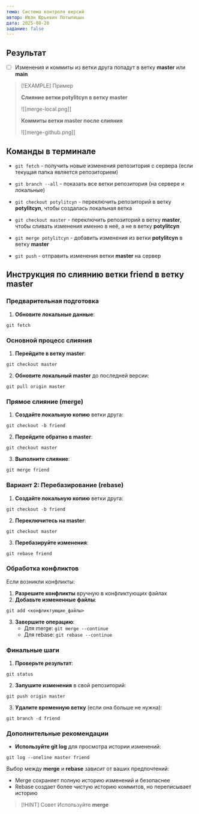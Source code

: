 ```yaml
---
тема: Система контроля версий
автор: Иван Юрьевич Потылицын
дата: 2025-08-28
задание: false
---
```

## Результат

- [ ] Изменения и коммиты из ветки друга попадут в ветку **master** или **main**

> [!EXAMPLE] Пример
> 
> **Слияние ветки potylitcyn в ветку master**
> 
> ![[merge-local.png]]
> 
> **Коммиты ветки master после слияния**
> 
> ![[merge-github.png]]

## Команды в терминале

- `git fetch` - получить новые изменения репозитория с сервера (если текущая папка является репозиторием)

- `git branch --all` - показать все ветки репозитория (на сервере и локальные)

- `git checkout potylitcyn` - переключить репозиторий в ветку **potylitcyn**, чтобы создалась локальная ветка

- `git checkout master` - переключить репозиторий в ветку **master**, чтобы сливать изменения именно в неё, а не в ветку **potylitcyn**

- `git merge potylitcyn` - добавить изменения из ветки **potylitcyn** в ветку **master**

- `git push` - отправить изменения ветки **master** на сервер

## Инструкция по слиянию ветки friend в ветку master

### Предварительная подготовка

1. **Обновите локальные данные**:
```
git fetch
```

### Основной процесс слияния

1. **Перейдите в ветку master**:

```
git checkout master
```

2. **Обновите локальный master** до последней версии:

```
git pull origin master
```

### Прямое слияние (merge)

1. **Создайте локальную копию** ветки друга:

```
git checkout -b friend
```

2. **Перейдите обратно в master**:

```
git checkout master
```

3. **Выполните слияние**:

```
git merge friend
```

### Вариант 2: Перебазирование (rebase)

1. **Создайте локальную копию** ветки друга:

```
git checkout -b friend
```

2. **Переключитесь на master**:

```
git checkout master
```

3. **Перебазируйте изменения**:

```
git rebase friend
```

### Обработка конфликтов

Если возникли конфликты:

1. **Разрешите конфликты** вручную в конфликтующих файлах
2. **Добавьте измененные файлы**:
    
```
git add <конфликтующие_файлы>
```

3. **Завершите операцию**:
    - Для merge: `git merge --continue`
    - Для rebase: `git rebase --continue`

### Финальные шаги

1. **Проверьте результат**:

```
git status
```

2. **Запушите изменения** в свой репозиторий:

```
git push origin master
```

3. **Удалите временную ветку** (если она больше не нужна):

```
git branch -d friend
```

### Дополнительные рекомендации

- **Используйте git log** для просмотра истории изменений:

```
git log --oneline master friend
```

Выбор между **merge** и **rebase** зависит от ваших предпочтений:

- Merge сохраняет полную историю изменений и безопаснее
- Rebase создает более чистую историю коммитов, но переписывает историю

> [!HINT] Совет
> Используйте **merge**

